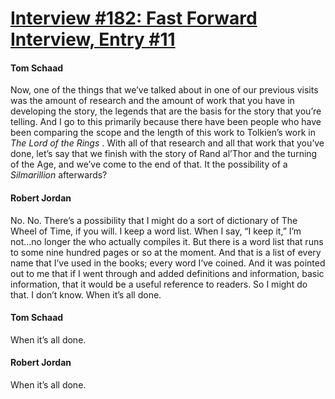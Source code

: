 # [Interview #182: Fast Forward Interview, Entry #11](https://www.theoryland.com/intvmain.php?i=182#11)

#### Tom Schaad

Now, one of the things that we’ve talked about in one of our previous visits was the amount of research and the amount of work that you have in developing the story, the legends that are the basis for the story that you’re telling. And I go to this primarily because there have been people who have been comparing the scope and the length of this work to Tolkien’s work in
*The Lord of the Rings*
. With all of that research and all that work that you’ve done, let’s say that we finish with the story of Rand al’Thor and the turning of the Age, and we’ve come to the end of that. It the possibility of a
*Silmarillion*
afterwards?

#### Robert Jordan

No. No. There’s a possibility that I might do a sort of dictionary of The Wheel of Time, if you will. I keep a word list. When I say, “I keep it,” I’m not...no longer the who actually compiles it. But there is a word list that runs to some nine hundred pages or so at the moment. And that is a list of every name that I’ve used in the books; every word I’ve coined. And it was pointed out to me that if I went through and added definitions and information, basic information, that it would be a useful reference to readers. So I might do that. I don’t know. When it’s all done.

#### Tom Schaad

When it’s all done.

#### Robert Jordan

When it’s all done.

